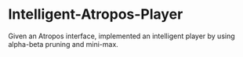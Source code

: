 # Intelligent-Atropos-Player
Given an Atropos interface, implemented an intelligent player by using alpha-beta pruning and mini-max.
